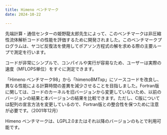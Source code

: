 ```yaml
---
title: Himeno ベンチマーク
date: 2024-10-22

---
```




先端計算・通信センターの姫野龍太郎先生によって、このベンチマークは非圧縮性流体解析コードの性能を評価するために開発されました。このベンチマークプログラムは、ヤコビ反復法を使用してポアソン方程式の解を求める際の主要ループで測定を行います。

コードが非常にシンプルで、コンパイルや実行が容易なため、ユーザーは実際の速度（MFLOPS単位）をすぐに測定できます。

「Himeno ベンチマーク98」から「himenoBMTxp」にソースコードを改良し、異なる性能による計算時間の差異を減少させることを目指しました。Fortran版に関しては、コードのカーネルを旧バージョンから変更していないため、以前のバージョンの結果と本バージョンの結果を比較できます。ただし、C版については配列の宣言方法を変更しているので、Fortran版との整合性を保つために注意が必要です。（2001年12月）

Himeno ベンチマークは、LGPL2.0またはそれ以降のバージョンのもとで利用可能です。
